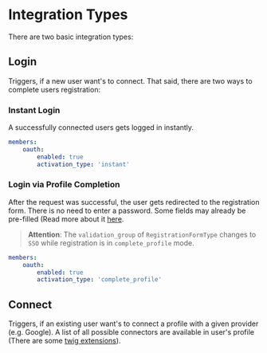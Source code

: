# Integration Types
There are two basic integration types:

## Login
Triggers, if a new user want's to connect. That said, there are two ways to complete users registration:

### Instant Login
A successfully connected users gets logged in instantly. 

```yaml
members:
    oauth:
        enabled: true
        activation_type: 'instant'
```

### Login via Profile Completion
After the request was successful, the user gets redirected to the registration form. 
There is no need to enter a password. Some fields may already be pre-filled (Read more about it [here](./12_ResourceMapping.md).

> **Attention**: The `validation_group` of `RegistrationFormType` changes to `SSO` while registration is in `complete_profile` mode.

```yaml
members:
    oauth:
        enabled: true
        activation_type: 'complete_profile'
```

## Connect
Triggers, if an existing user want's to connect a profile with a given provider (e.g. Google).
A list of all possible connectors are available in user's profile (There are some [twig extensions](./30_TwigExtensions.md)).